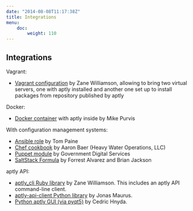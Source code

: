 ```yaml
---
date: "2014-08-08T11:17:38Z"
title: Integrations
menu:
    doc:
        weight: 110
---
```


Integrations
------------

Vagrant:

-   [Vagrant configuration](https://github.com/sepulworld/aptly-vagrant) by
    Zane Williamson, allowing to bring two virtual servers, one with aptly installed
    and another one set up to install packages from repository published by aptly

Docker:

-    [Docker container](https://github.com/mikepurvis/aptly-docker) with aptly inside by Mike Purvis

With configuration management systems:

-   [Ansible role](https://github.com/aioue/ansible-role-aptly) by Tom Paine
-   [Chef cookbook](https://github.com/hw-cookbooks/aptly) by Aaron Baer
    (Heavy Water Operations, LLC)
-   [Puppet module](https://github.com/alphagov/puppet-aptly) by
    Government Digital Services
-   [SaltStack Formula](https://github.com/saltstack-formulas/aptly-formula) by
    Forrest Alvarez and Brian Jackson

aptly API:

-   [aptly_cli Ruby library](https://github.com/sepulworld/aptly_cli) by Zane Williamson.
    This includes an aptly API command-line client.
-   [aptly-api-client Python library](https://github.com/gopythongo/aptly-api-client) by Jonas Maurus.
-   [Python aptly GUI (via pyqt5)](https://github.com/chnyda/python-aptly-gui) by Cedric Hnyda.
